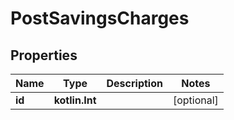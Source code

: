 
# PostSavingsCharges

## Properties
| Name | Type | Description | Notes |
| ------------ | ------------- | ------------- | ------------- |
| **id** | **kotlin.Int** |  |  [optional] |




